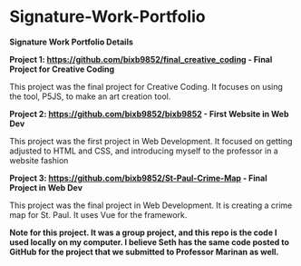 # Signature-Work-Portfolio

**Signature Work Portfolio Details**

**Project 1: https://github.com/bixb9852/final_creative_coding - Final Project for Creative Coding**

This project was the final project for Creative Coding. It focuses on using the tool, P5JS, to make an art creation tool.

**Project 2: https://github.com/bixb9852/bixb9852 - First Website in Web Dev**

This project was the first project in Web Development. It focused on getting adjusted to HTML and CSS, and introducing myself to the professor in a website fashion

**Project 3: https://github.com/bixb9852/St-Paul-Crime-Map - Final Project in Web Dev**

This project was the final project in Web Development. It is creating a crime map for St. Paul. It uses Vue for the framework. 

**Note for this project. It was a group project, and this repo is the code I used locally on my computer. I believe Seth has the same code posted to GitHub for the project that we submitted to Professor Marinan as well.**
